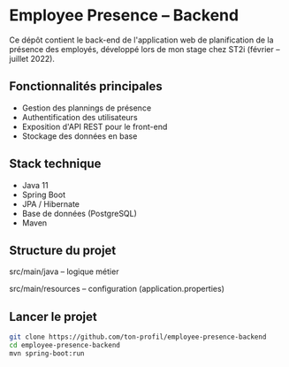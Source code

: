 # Employee Presence – Backend

Ce dépôt contient le back-end de l'application web de planification de la présence des employés, développé lors de mon stage chez ST2i (février – juillet 2022).

##  Fonctionnalités principales
- Gestion des plannings de présence
- Authentification des utilisateurs
- Exposition d'API REST pour le front-end
- Stockage des données en base

##  Stack technique
- Java 11
- Spring Boot
- JPA / Hibernate
- Base de données (PostgreSQL)
- Maven
  
##  Structure du projet
src/main/java – logique métier

src/main/resources – configuration (application.properties)

##  Lancer le projet
```bash
git clone https://github.com/ton-profil/employee-presence-backend
cd employee-presence-backend
mvn spring-boot:run

